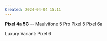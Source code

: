 ```yaml
---
Created: 2024-04-04 15:11
---
```

**Pixel 4a 5G** -- Maulvifone 5 Pro
Pixel 5
Pixel 6a

Luxury Variant:
Pixel 6
